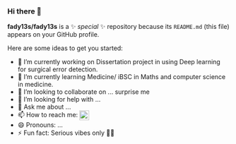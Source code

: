 ### Hi there 👋


**fady13s/fady13s** is a ✨ _special_ ✨ repository because its `README.md` (this file) appears on your GitHub profile.

Here are some ideas to get you started:

- 🔭 I’m currently working on Dissertation project in using Deep learning for surgical error detection.
- 🌱 I’m currently learning Medicine/ iBSC in Maths and computer science in medicine.
- 👯 I’m looking to collaborate on ... surprise me
- 🤔 I’m looking for help with ...
- 💬 Ask me about ...
- 📫 How to reach me: [<img align="center" alt="fady | email" width="22px" src="https://img.icons8.com/color/48/000000/microsoft-outlook-2019--v2.png" />][email]
- 😄 Pronouns: ...
- ⚡ Fun fact: Serious vibes only :eyes::eyes:






[instagram]: https://www.instagram.com/fady13_s/
[facebook]: https://www.facebook.com/therealslimfady/
[email]: fady.salama.18@ucl.ac.uk
